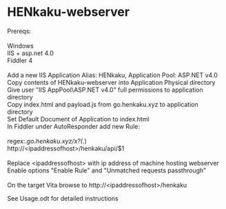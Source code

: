 # HENkaku-webserver

Prereqs:</br>
</br>
Windows</br>
IIS + asp.net 4.0</br>
Fiddler 4</br>
</br>
Add a new IIS Application Alias: HENkaku, Application Pool: ASP.NET v4.0</br>
Copy contents of HENkaku-webserver into Application Physical directory</br>
Give user "IIS AppPool\ASP.NET v4.0" full permissions to application directory</br>
Copy index.html and payload.js from go.henkaku.xyz to application directory</br>
Set Default Document of Application to index.html</br>
In Fiddler under AutoResponder add new Rule:</br>
</br>
regex:.*go\.henkaku\.xyz/x\?(.*)</br>
http://&lt;ipaddressofhost&gt;/henkaku/api/$1</br>
</br>
Replace &lt;ipaddressofhost&gt; with ip address of machine hosting webserver</br>
Enable options "Enable Rule" and "Unmatched requests passthrough" </br>
</br>
On the target Vita browse to http://&lt;ipaddressofhost&gt;/henkaku</br>

See Usage.odt for detailed instructions
